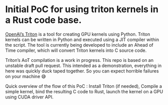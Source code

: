 # Initial PoC for using triton kernels in a Rust code base.

[OpenAI’s Triton](https://github.com/openai/triton) is a tool for creating GPU kernels using Python. Triton kernels can be written in Python and executed using a JIT compiler within the script. The tool is currently being developed to include an Ahead of Time compiler, which will convert Triton kernels into C source code.

Triton’s AoT compilation is a work in progress. This repo is based on an unstable draft pull request. This intended as a demonstration, everything in here was quickly duck taped together. So you can expect horrible failures on your machine 😅

Quick overview of the flow of this PoC : Install Triton (if needed), Compile a simple kernel, bind the resulting C code to Rust, launch the kernel on a GPU using CUDA driver API.
